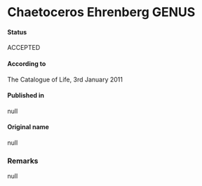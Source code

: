 Chaetoceros Ehrenberg GENUS
=======

#### Status
ACCEPTED

#### According to
The Catalogue of Life, 3rd January 2011

#### Published in
null

#### Original name
null

### Remarks
null